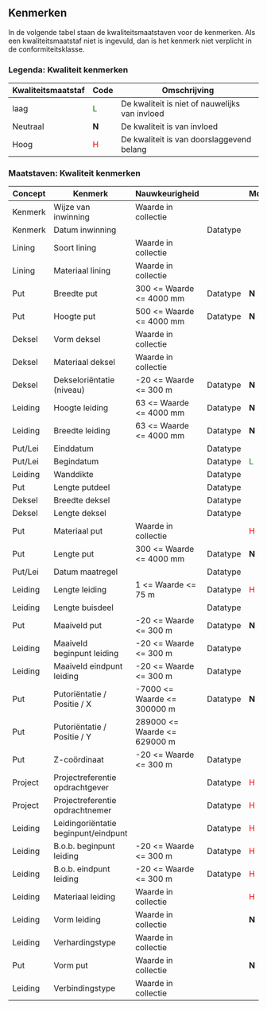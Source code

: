 ## Kenmerken ##
In de volgende tabel staan de kwaliteitsmaatstaven voor de kenmerken. Als een kwaliteitsmaatstaf niet is ingevuld, dan is het kenmerk niet verplicht in de conformiteitsklasse. 

### Legenda: Kwaliteit kenmerken ###

Kwaliteitsmaatstaf | Code | Omschrijving
-------------------|------|-------------------------------------------------
laag               | <span style="color:green">L</span> | De kwaliteit is niet of nauwelijks van invloed
Neutraal           | **N**                              | De kwaliteit is van invloed
Hoog               | <span style="color:red">H</span>   | De kwaliteit is van doorslaggevend belang

### Maatstaven: Kwaliteit kenmerken ###

Concept       | Kenmerk                             | Nauwkeurigheid               |              | MdsPlan | MdsProj
--------------|-------------------------------------|------------------------------|--------------|----|----
Kenmerk       | Wijze van inwinning                 | Waarde in collectie
Kenmerk       | Datum inwinning                     |                              | Datatype
Lining        | Soort lining                        | Waarde in collectie          |
Lining        | Materiaal lining                    | Waarde in collectie          |
Put           | Breedte put                         | 300 <= Waarde <= 4000 mm     | Datatype     | **N**       | **N** 
Put           | Hoogte put                          | 500 <= Waarde <= 4000 mm     | Datatype     | **N** 
Deksel        | Vorm deksel                         | Waarde in collectie           
Deksel        | Materiaal deksel                    | Waarde in collectie
Deksel        | Dekseloriëntatie (niveau)           | -20 <= Waarde <= 300 m       | Datatype     | **N** 
Leiding       | Hoogte leiding                      | 63 <= Waarde <= 4000 mm      | Datatype     | **N**       | **N** 
Leiding       | Breedte leiding                     | 63 <= Waarde <= 4000 mm      | Datatype     | **N**       | **N** 
Put/Lei       | Einddatum                           |                              | Datatype
Put/Lei       | Begindatum                          |                              | Datatype     | <span style="color:green">L</span> | <span style="color:green">L</span> 
Leiding       | Wanddikte                           |                              | Datatype
Put           | Lengte putdeel                      |                              | Datatype
Deksel        | Breedte deksel                      |                              | Datatype
Deksel        | Lengte deksel                       |                              | Datatype
Put           | Materiaal put                       | Waarde in collectie          |              | <span style="color:red">H</span>   | <span style="color:red">H</span> 
Put           | Lengte put                          | 300 <= Waarde <= 4000 mm     | Datatype     | **N**       | **N** 
Put/Lei       | Datum maatregel                     |                              | Datatype
Leiding       | Lengte leiding                      | 1 <= Waarde <= 75 m          | Datatype     | <span style="color:red">H</span>   | <span style="color:red">H</span> 
Leiding       | Lengte buisdeel                     |                              | Datatype
Put           | Maaiveld put                        | -20 <= Waarde <= 300 m       | Datatype     | **N** 
Leiding       | Maaiveld beginpunt leiding          | -20 <= Waarde <= 300 m       | Datatype
Leiding       | Maaiveld eindpunt leiding           | -20 <= Waarde <= 300 m       | Datatype
Put           | Putoriëntatie / Positie / X         | -7000 <= Waarde <= 300000 m  | Datatype     | **N**       | **N** 
Put           | Putoriëntatie / Positie / Y         | 289000 <= Waarde <= 629000 m
Put           | Z-coördinaat                        | -20 <= Waarde <= 300 m       | Datatype
Project       | Projectreferentie opdrachtgever     |                              | Datatype     | <span style="color:red">H</span>   | <span style="color:red">H</span> 
Project       | Projectreferentie opdrachtnemer     |                              | Datatype     | <span style="color:red">H</span>   | <span style="color:red">H</span> 
Leiding       | Leidingoriëntatie beginpunt/eindpunt |                              | Datatype     | <span style="color:red">H</span>   | <span style="color:red">H</span>
Leiding       | B.o.b. beginpunt leiding            | -20 <= Waarde <= 300 m       | Datatype     | <span style="color:red">H</span>   | <span style="color:red">H</span> 
Leiding       | B.o.b. eindpunt leiding             | -20 <= Waarde <= 300 m       | Datatype     | <span style="color:red">H</span>   | <span style="color:red">H</span> 
Leiding       | Materiaal leiding                   | Waarde in collectie          |              | <span style="color:red">H</span>   | <span style="color:red">H</span> 
Leiding       | Vorm leiding                        | Waarde in collectie          |              | **N**       | **N** 
Leiding       | Verhardingstype                     | Waarde in collectie
Put           | Vorm put                            | Waarde in collectie          |              | **N**       | **N** 
Leiding       | Verbindingstype                     | Waarde in collectie
